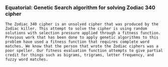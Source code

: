 ### Equatorial: Genetic Search algorithm for solving Zodiac 340 cipher

	The Zodiac 340 cipher is an unsolved cipher that was produced by the Zodiac killer. This attempt to solve the cipher is using random solutions with selection pressure applied through a fitness function. Previous work that has been done to apply genetic algorithms to this problem have used a fitness function that requires complete word matches. We know that the person that wrote the Zodiac ciphers was a poor speller. Our fitness evaluation function attempts to give partial credit for things such as bigrams, trigrams, letter frequency, and fuzzy word matches. 
